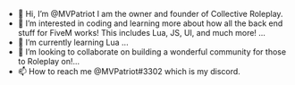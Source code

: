 - 👋 Hi, I’m @MVPatriot I am the owner and founder of Collective Roleplay. 
- 👀 I’m interested in coding and learning more about how all the back end stuff for FiveM works! This includes Lua, JS, UI, and much more! ...
- 🌱 I’m currently learning Lua ...
- 💞️ I’m looking to collaborate on building a wonderful community for those to Roleplay on!...
- 📫 How to reach me @MVPatriot#3302 which is my discord.

<!---
MVPatriot/MVPatriot is a ✨ special ✨ repository because its `README.md` (this file) appears on your GitHub profile.
You can click the Preview link to take a look at your changes.
--->
